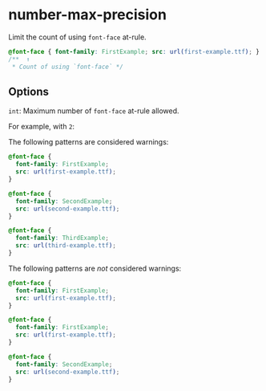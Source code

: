 # number-max-precision

Limit the count of using `font-face` at-rule.

```css
@font-face { font-family: FirstExample; src: url(first-example.ttf); }
/**  ↑
 * Count of using `font-face` */
```

## Options

`int`: Maximum number of `font-face` at-rule allowed.

For example, with `2`:

The following patterns are considered warnings:

```css
@font-face { 
  font-family: FirstExample; 
  src: url(first-example.ttf); 
}

@font-face { 
  font-family: SecondExample; 
  src: url(second-example.ttf); 
}

@font-face { 
  font-family: ThirdExample; 
  src: url(third-example.ttf); 
}
```

The following patterns are *not* considered warnings:

```css
@font-face { 
  font-family: FirstExample; 
  src: url(first-example.ttf); 
}
```

```css
@font-face { 
  font-family: FirstExample; 
  src: url(first-example.ttf); 
}

@font-face { 
  font-family: SecondExample; 
  src: url(second-example.ttf); 
}
```
